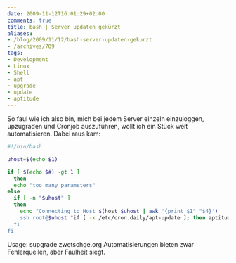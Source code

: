 ```yaml
---
date: 2009-11-12T16:01:29+02:00
comments: true
title: bash | Server updaten gekürzt
aliases:
- /blog/2009/11/12/bash-server-updaten-gekurzt
- /archives/709
tags:
- Development
- Linux
- Shell
- apt
- upgrade
- update
- aptitude
---
```


So faul wie ich also bin, mich bei jedem Server einzeln einzuloggen,
upzugraden und Cronjob auszuführen, wollt ich ein Stück weit
automatisieren. Dabei raus kam:

``` bash
#!/bin/bash

uhost=$(echo $1)

if [ $(echo $#) -gt 1 ]
  then
  echo "too many parameters"
else
  if [ -n "$uhost" ]
  then
    echo "Connecting to Host $(host $uhost | awk '{print $1" "$4}')
    ssh root@$uhost "if [ -x /etc/cron.daily/apt-update ]; then aptitude upgrade && /etc/cron.daily/apt-update ; fi"
  fi
fi
```

Usage: supgrade zwetschge.org
Automatisierungen bieten zwar Fehlerquellen, aber Faulheit siegt.
